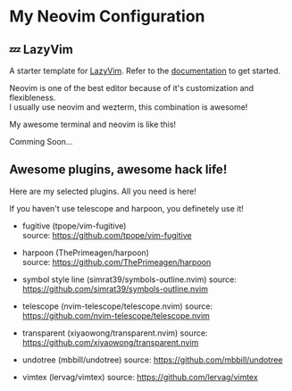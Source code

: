 # My Neovim Configuration

## 💤 LazyVim

A starter template for [LazyVim](https://github.com/LazyVim/LazyVim).
Refer to the [documentation](https://lazyvim.github.io/installation) to get started.

Neovim is one of the best editor because of it's customization and flexibleness.  
I usually use neovim and wezterm, this combination is awesome!

My awesome terminal and neovim is like this!

Comming Soon...

## Awesome plugins, awesome hack life!

Here are my selected plugins. All you need is here!

If you haven't use telescope and harpoon, you definetely use it!

- fugitive (tpope/vim-fugitive)  
  source: https://github.com/tpope/vim-fugitive

- harpoon (ThePrimeagen/harpoon)  
  source: https://github.com/ThePrimeagen/harpoon

- symbol style line (simrat39/symbols-outline.nvim)
  source: https://github.com/simrat39/symbols-outline.nvim

- telescope (nvim-telescope/telescope.nvim)
  source: https://github.com/nvim-telescope/telescope.nvim

- transparent (xiyaowong/transparent.nvim)
  source: https://github.com/xiyaowong/transparent.nvim

- undotree (mbbill/undotree)
  source: https://github.com/mbbill/undotree

- vimtex (lervag/vimtex)
  source: https://github.com/lervag/vimtex
